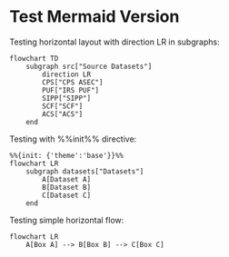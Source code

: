 # Test Mermaid Version

Testing horizontal layout with direction LR in subgraphs:

```{mermaid}
flowchart TD
    subgraph src["Source Datasets"]
        direction LR
        CPS["CPS ASEC"]
        PUF["IRS PUF"]
        SIPP["SIPP"]
        SCF["SCF"]
        ACS["ACS"]
    end
```

Testing with %%init%% directive:

```{mermaid}
%%{init: {'theme':'base'}}%%
flowchart LR
    subgraph datasets["Datasets"]
        A[Dataset A] 
        B[Dataset B]
        C[Dataset C]
    end
```

Testing simple horizontal flow:

```{mermaid}
flowchart LR
    A[Box A] --> B[Box B] --> C[Box C]
```